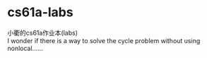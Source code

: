# cs61a-labs
小衢的cs61a作业本(labs)
<br>
I wonder if there is a way to solve the cycle problem without using nonlocal......
